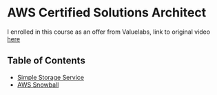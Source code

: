 # AWS Certified Solutions Architect

I enrolled in this course as an offer from Valuelabs, link to original video [here](https://www.youtube.com/watch?v=Ia-UEYYR44s)

## Table of Contents

- [Simple Storage Service](simple_storage_service)
- [AWS Snowball](aws_snowball)
